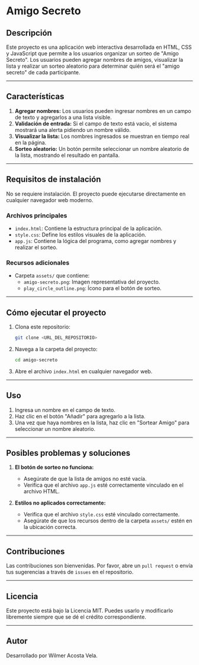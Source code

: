 # Amigo Secreto

## Descripción
Este proyecto es una aplicación web interactiva desarrollada en HTML, CSS y JavaScript que permite a los usuarios 
organizar un sorteo de "Amigo Secreto". Los usuarios pueden agregar nombres de amigos, visualizar la lista y realizar 
un sorteo aleatorio para determinar quién será el "amigo secreto" de cada participante.

---

## Características
1. **Agregar nombres:** Los usuarios pueden ingresar nombres en un campo de texto y agregarlos a una lista visible.
2. **Validación de entrada:** Si el campo de texto está vacío, el sistema mostrará una alerta pidiendo un nombre válido.
3. **Visualizar la lista:** Los nombres ingresados se muestran en tiempo real en la página.
4. **Sorteo aleatorio:** Un botón permite seleccionar un nombre aleatorio de la lista, mostrando el resultado en pantalla.

---

## Requisitos de instalación
No se requiere instalación. El proyecto puede ejecutarse directamente en cualquier navegador web moderno.

### Archivos principales
- `index.html`: Contiene la estructura principal de la aplicación.
- `style.css`: Define los estilos visuales de la aplicación.
- `app.js`: Contiene la lógica del programa, como agregar nombres y realizar el sorteo.

### Recursos adicionales
- Carpeta `assets/` que contiene:
  - `amigo-secreto.png`: Imagen representativa del proyecto.
  - `play_circle_outline.png`: Ícono para el botón de sorteo.

---

## Cómo ejecutar el proyecto
1. Clona este repositorio:
   ```bash
   git clone <URL_DEL_REPOSITORIO>
   ```
2. Navega a la carpeta del proyecto:
   ```bash
   cd amigo-secreto
   ```
3. Abre el archivo `index.html` en cualquier navegador web.

---

## Uso
1. Ingresa un nombre en el campo de texto.
2. Haz clic en el botón "Añadir" para agregarlo a la lista.
3. Una vez que haya nombres en la lista, haz clic en "Sortear Amigo" para seleccionar un nombre aleatorio.

---

## Posibles problemas y soluciones
1. **El botón de sorteo no funciona:**
   - Asegúrate de que la lista de amigos no esté vacía.
   - Verifica que el archivo `app.js` esté correctamente vinculado en el archivo HTML.

2. **Estilos no aplicados correctamente:**
   - Verifica que el archivo `style.css` esté vinculado correctamente.
   - Asegúrate de que los recursos dentro de la carpeta `assets/` estén en la ubicación correcta.

---

## Contribuciones
Las contribuciones son bienvenidas. Por favor, abre un `pull request` o envía tus sugerencias a través de `issues` en el repositorio.

---

## Licencia
Este proyecto está bajo la Licencia MIT. Puedes usarlo y modificarlo libremente siempre que se dé el crédito correspondiente.

---

## Autor
Desarrollado por Wilmer Acosta Vela.
